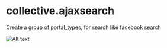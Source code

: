 collective.ajaxsearch
=====================

Create a group of portal_types, for search like facebook search



![Alt text](http://files.pitteli.com.br/files/8732404588729549d4a19d1b69174fc1.png)
